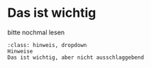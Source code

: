 # Das ist wichtig

bitte nochmal lesen

```{admonition} Hinweis
:class: hinweis, dropdown
Hinweise
Das ist wichtig, aber nicht ausschlaggebend
```
